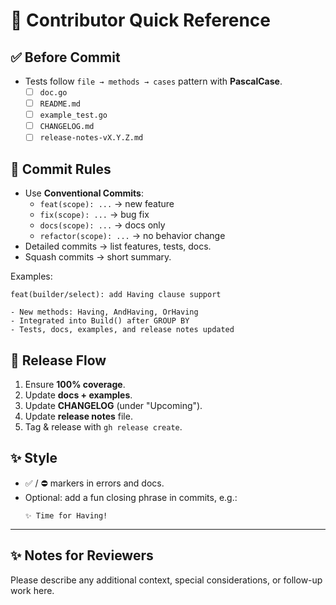# 📝 Contributor Quick Reference

## ✅ Before Commit
- Tests follow `file → methods → cases` pattern with **PascalCase**.
  - [ ] `doc.go`
  - [ ] `README.md`
  - [ ] `example_test.go`
  - [ ] `CHANGELOG.md`
  - [ ] `release-notes-vX.Y.Z.md`

## 💬 Commit Rules
- Use **Conventional Commits**:
  - `feat(scope): ...` → new feature  
  - `fix(scope): ...` → bug fix  
  - `docs(scope): ...` → docs only  
  - `refactor(scope): ...` → no behavior change  
- Detailed commits → list features, tests, docs.  
- Squash commits → short summary.  

Examples:  
```text
feat(builder/select): add Having clause support

- New methods: Having, AndHaving, OrHaving
- Integrated into Build() after GROUP BY
- Tests, docs, examples, and release notes updated
```

## 🚀 Release Flow
1. Ensure **100% coverage**.  
2. Update **docs + examples**.  
3. Update **CHANGELOG** (under "Upcoming").  
4. Update **release notes** file.  
5. Tag & release with `gh release create`.  

## ✨ Style
- ✅ / ⛔️ markers in errors and docs.  
- Optional: add a fun closing phrase in commits, e.g.:  
  ```
  ✨ Time for Having!
  ```

---

## ✨ Notes for Reviewers

Please describe any additional context, special considerations, or follow-up work here.
